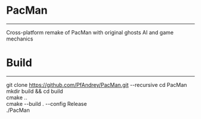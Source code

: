 # PacMan
----
Cross-platform remake of PacMan with original ghosts AI and game mechanics

# Build
----
git clone https://github.com/PfAndrey/PacMan.git --recursive
cd PacMan
mkdir build && cd build  
cmake ..  
cmake --build . --config Release  
./PacMan  
